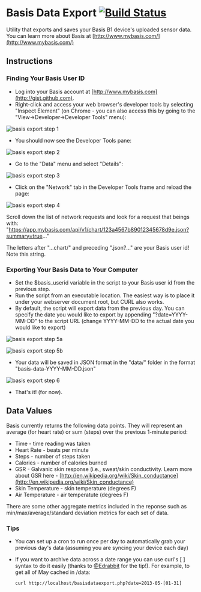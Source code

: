 # Basis Data Export [![Build Status](https://travis-ci.org/troussos/basis-data-export.png?branch=master)](https://travis-ci.org/troussos/basis-data-export)

Utility that exports and saves your Basis B1 device's uploaded sensor data.
You can learn more about Basis at [http://www.mybasis.com/](http://www.mybasis.com/)

## Instructions

### Finding Your Basis User ID
- Log into your Basis account at [http://www.mybasis.com](http://gist.github.com).
- Right-click and access your web browser's developer tools by selecting "Inspect Element" (on Chrome - you can also access this by going to the "View->Developer->Developer Tools" menu):

![basis export step 1](http://www.quantifiedbob.com/2013/basis-screenshots/export1.png)

- You should now see the Developer Tools pane:

![basis export step 2](http://www.quantifiedbob.com/2013/basis-screenshots/export2.png)

- Go to the "Data" menu and select "Details":

![basis export step 3](http://www.quantifiedbob.com/2013/basis-screenshots/export3.png) 

- Click on the "Network" tab in the Developer Tools frame and reload the page:

![basis export step 4](http://www.quantifiedbob.com/2013/basis-screenshots/export4.png)

Scroll down the list of network requests and look for a request that beings with:
"https://app.mybasis.com/api/v1/chart/123a4567b89012345678d9e.json?summary=true..."

The letters after "...chart/" and preceding ".json?..." are your Basis user id! Note this string.

### Exporting Your Basis Data to Your Computer

- Set the $basis_userid variable in the script to your Basis user id from the previous step.
- Run the script from an executable location. The easiest way is to place it under your webserver document root, but CURL also works.
- By default, the script will export data from the previous day. You can specify the date you would like to export by appending "?date=YYYY-MM-DD" to the script URL (change YYYY-MM-DD to the actual date you would like to export)

![basis export step 5a](http://www.quantifiedbob.com/2013/basis-screenshots/export5a.png)

![basis export step 5b](http://www.quantifiedbob.com/2013/basis-screenshots/export5b.png)

- Your data will be saved in JSON format in the "data/" folder in the format "basis-data-YYYY-MM-DD.json"

![basis export step 6](http://www.quantifiedbob.com/2013/basis-screenshots/export6.png)

- That's it! (for now).

## Data Values

Basis currently returns the following data points. They will represent an average (for heart rate) or sum (steps) over the previous 1-minute period:

- Time - time reading was taken
- Heart Rate - beats per minute
- Steps - number of steps taken
- Calories - number of calories burned
- GSR - Galvanic skin response (i.e., sweat/skin conductivity. Learn more about GSR here - [http://en.wikipedia.org/wiki/Skin_conductance](http://en.wikipedia.org/wiki/Skin_conductance)
- Skin Temperature - skin temperature (degrees F)
- Air Temperature - air temperatute (degrees F)

There are some other aggregate metrics included in the reponse such as min/max/average/standard deviation metrics for each set of data.

### Tips
- You can set up a cron to run once per day to automatically grab your previous day's data (assuming you are syncing your device each day)
- If you want to archive data across a date range you can use curl's [ ] syntax to do it easily (thanks to [@Edrabbit](http://twitter.com/edrabbit) for the tip!). For example, to get all of May cached in /data:

  `curl http://localhost/basisdataexport.php?date=2013-05-[01-31]`

